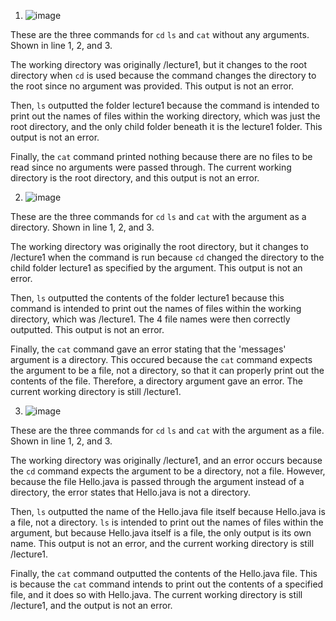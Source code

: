 1. ![image](https://github.com/jeremysu99/cse15l-lab-reports/assets/116580698/da4b07ab-0f1b-4ffd-ac32-4818ad1b84e6)
   
These are the three commands for `cd` `ls` and `cat` without any arguments. Shown in line 1, 2, and 3.

The working directory was originally /lecture1, but it changes to the root directory when `cd` is used because the command changes the directory to the root since no argument was provided. This output is not an error.

Then, `ls` outputted the folder lecture1 because the command is intended to print out the names of files within the working directory, which was just the root directory, and the only child folder beneath it is the lecture1 folder. This output is not an error.

Finally, the `cat` command printed nothing because there are no files to be read since no arguments were passed through. The current working directory is the root directory, and this output is not an error.

2. ![image](https://github.com/jeremysu99/cse15l-lab-reports/assets/116580698/937703ad-93d3-4b18-844a-a4615574a2ea)
   
These are the three commands for `cd` `ls` and `cat` with the argument as a directory. Shown in line 1, 2, and 3.

The working directory was originally the root directory, but it changes to /lecture1 when the command is run because `cd` changed the directory to the child folder lecture1 as specified by the argument. This output is not an error.

Then, `ls` outputted the contents of the folder lecture1 because this command is intended to print out the names of files within the working directory, which was /lecture1. The 4 file names were then correctly outputted. This output is not an error.

Finally, the `cat` command gave an error stating that the 'messages' argument is a directory. This occured because the `cat` command expects the argument to be a file, not a directory, so that it can properly print out the contents of the file. Therefore, a directory argument gave an error. The current working directory is still /lecture1.

3. ![image](https://github.com/jeremysu99/cse15l-lab-reports/assets/116580698/81fd36b7-c809-4a14-9ccb-eb855725b06a)
   
These are the three commands for `cd` `ls` and `cat` with the argument as a file. Shown in line 1, 2, and 3.

The working directory was originally /lecture1, and an error occurs because the `cd` command expects the argument to be a directory, not a file. However, because the file Hello.java is passed through the argument instead of a directory, the error states that Hello.java is not a directory.

Then, `ls` outputted the name of the Hello.java file itself because Hello.java is a file, not a directory. `ls` is intended to print out the names of files within the argument, but because Hello.java itself is a file, the only output is its own name. This output is not an error, and the current working directory is still /lecture1.

Finally, the `cat` command outputted the contents of the Hello.java file. This is because the `cat` command intends to print out the contents of a specified file, and it does so with Hello.java. The current working directory is still /lecture1, and the output is not an error.
